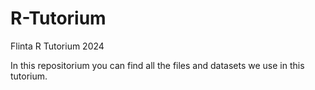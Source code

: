 # R-Tutorium
Flinta R Tutorium 2024


In this repositorium you can find all the files and datasets we use in this tutorium.
